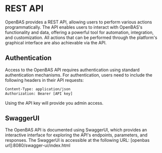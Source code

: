 # REST API
OpenBAS provides a REST API, allowing users to perform various actions programmatically. The API enables users to interact with OpenBAS's functionality and data, offering a powerful tool for automation, integration, and customization. All actions that can be performed through the platform's graphical interface are also achievable via the API.


## Authentication

Access to the OpenBAS API requires authentication using standard authentication mechanisms. For authentication, users need to include the following headers in their API requests:


```html
Content-Type: application/json
Authorization: Bearer [API key]
```

Using the API key will provide you admin access.

## SwaggerUI

The OpenBAS API is documented using SwaggerUI, which provides an interactive interface for exploring the API's endpoints, parameters, and responses. The SwaggerUI is accessible at the following URL: [openbas url]:8080/swagger-ui/index.html
